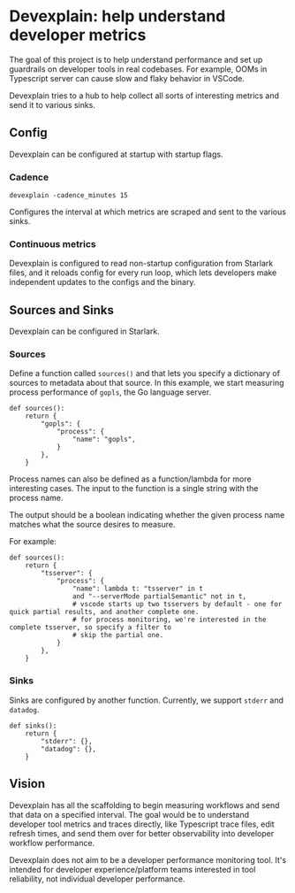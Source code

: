 # Devexplain: help understand developer metrics

The goal of this project is to help understand performance and set up guardrails on developer tools in real codebases. 
For example, OOMs in Typescript server can cause slow and flaky behavior in VSCode. 

Devexplain tries to a hub to help collect all sorts of interesting metrics and send it to various sinks. 

## Config
Devexplain can be configured at startup with startup flags.


### Cadence
```
devexplain -cadence_minutes 15
```
Configures the interval at which metrics are scraped and sent to the various sinks.

### Continuous metrics
Devexplain is configured to read non-startup configuration from Starlark files, and it reloads config for every run loop, which lets developers make independent updates to the configs and the binary.


## Sources and Sinks
Devexplain can be configured in Starlark.

### Sources


Define a function called `sources()` and that lets you specify a dictionary of sources to metadata about that source. In this example, we start measuring process performance of `gopls`, the Go language server.

```
def sources():
    return {
        "gopls": {
            "process": {
                "name": "gopls",
            }
        },
    }
```

Process names can also be defined as a function/lambda for more interesting cases. The input to the function is a single string with the process name.

The output should be a boolean indicating whether the given process name matches what the source desires to measure.

For example:

```
def sources():
    return {
        "tsserver": {
            "process": {
                "name": lambda t: "tsserver" in t
                and "--serverMode partialSemantic" not in t, 
                # vscode starts up two tsservers by default - one for quick partial results, and another complete one.
                # for process monitoring, we're interested in the complete tsserver, so specify a filter to
                # skip the partial one.
            }
        },
    }
```


###  Sinks
Sinks are configured by another function. Currently, we support `stderr` and `datadog`.

```
def sinks():
    return {
        "stderr": {},
        "datadog": {},
    }
```


## Vision
Devexplain has all the scaffolding to begin measuring workflows and send that data on a specified interval. The goal would be to understand developer tool metrics and traces directly, like Typescript trace files, edit refresh times, and send them over for better observability into developer workflow performance.

Devexplain does not aim to be a developer performance monitoring tool. It's intended for developer experience/platform teams interested in tool reliability, not individual developer performance.
